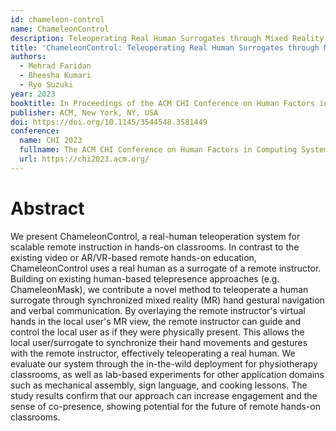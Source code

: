 ```yaml
---
id: chameleon-control
name: ChameleonControl
description: Teleoperating Real Human Surrogates through Mixed Reality Gestural Guidance for Remote Hands-on Classrooms
title: 'ChameleonControl: Teleoperating Real Human Surrogates through Mixed Reality Gestural Guidance for Remote Hands-on Classrooms'
authors:
  - Mehrad Faridan
  - Bheesha Kumari
  - Ryo Suzuki  
year: 2023
booktitle: In Proceedings of the ACM CHI Conference on Human Factors in Computing Systems (CHI '23)
publisher: ACM, New York, NY, USA
doi: https://doi.org/10.1145/3544548.3581449
conference:
  name: CHI 2023
  fullname: The ACM CHI Conference on Human Factors in Computing Systems (CHI 2023)
  url: https://chi2023.acm.org/
---
```


# Abstract

We present ChameleonControl, a real-human teleoperation system for scalable remote instruction in hands-on classrooms. In contrast to the existing video or AR/VR-based remote hands-on education, ChameleonControl uses a real human as a surrogate of a remote instructor. Building on existing human-based telepresence approaches (e.g. ChameleonMask), we contribute a novel method to teleoperate a human surrogate through synchronized mixed reality (MR) hand gestural navigation and verbal communication. By overlaying the remote instructor's virtual hands in the local user's MR view, the remote instructor can guide and control the local user as if they were physically present. This allows the local user/surrogate to synchronize their hand movements and gestures with the remote instructor, effectively teleoperating a real human. We evaluate our system through the in-the-wild deployment for physiotherapy classrooms, as well as lab-based experiments for other application domains such as mechanical assembly, sign language, and cooking lessons. The study results confirm that our approach can increase engagement and the sense of co-presence, showing potential for the future of remote hands-on classrooms.